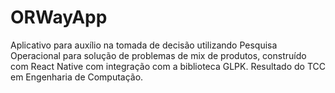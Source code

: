 # ORWayApp
Aplicativo para auxílio na tomada de decisão utilizando Pesquisa Operacional para solução de problemas de mix de produtos, construído com React Native com integração com a biblioteca GLPK. Resultado do TCC em Engenharia de Computação.
